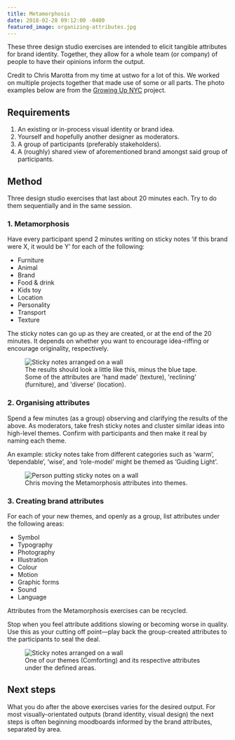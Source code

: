 ```yaml
---
title: Metamorphosis
date: 2018-02-28 09:12:00 -0400
featured_image: organizing-attributes.jpg
---
```


These three design studio exercises are intended to elicit tangible attributes for brand identity. Together, they allow for a whole team (or company) of people to have their opinions inform the output.

Credit to Chris Marotta from my time at ustwo for a lot of this. We worked on multiple projects together that made use of some or all parts. The photo examples below are from the [Growing Up NYC](https://growingupnyc.cityofnewyork.us) project.

## Requirements

1. An existing or in-process visual identity or brand idea.
2. Yourself and hopefully another designer as moderators.
3. A group of participants (preferably stakeholders).
4. A (roughly) shared view of aforementioned brand amongst said group of participants.

## Method

Three design studio exercises that last about 20 minutes each. Try to do them sequentially and in the same session.

### 1. Metamorphosis

Have every participant spend 2 minutes writing on sticky notes ‘if this brand were X, it would be Y’ for each of the following:

- Furniture
- Animal
- Brand
- Food & drink
- Kids toy
- Location
- Personality
- Transport
- Texture

The sticky notes can go up as they are created, or at the end of the 20 minutes. It depends on whether you want to encourage idea-riffing or encourage originality, respectively.

<figure>
  <img data-src="https://ik.imagekit.io/dw/notes/metamorphosis/metamorphosis.jpg" alt="Sticky notes arranged on a wall">
  <figcaption>The results should look a little like this, minus the blue tape. Some of the attributes are 'hand made' (texture), 'reclining' (furniture), and 'diverse' (location).</figcaption>
</figure>

### 2. Organising attributes

Spend a few minutes (as a group) observing and clarifying the results of the above. As moderators, take fresh sticky notes and cluster similar ideas into high-level themes. Confirm with participants and then make it real by naming each theme.

An example: sticky notes take from different categories such as ‘warm’, ‘dependable’, ‘wise’, and ‘role-model’ might be themed as ‘Guiding Light’.

<figure>
  <img data-src="https://ik.imagekit.io/dw/notes/metamorphosis/organizing-attributes.jpg" alt="Person putting sticky notes on a wall">
  <figcaption>Chris moving the Metamorphosis attributes into themes.</figcaption>
</figure>

### 3. Creating brand attributes

For each of your new themes, and openly as a group, list attributes under the following areas:

- Symbol
- Typography
- Photography
- Illustration
- Colour
- Motion
- Graphic forms
- Sound
- Language

Attributes from the Metamorphosis exercises can be recycled.

Stop when you feel attribute additions slowing or becoming worse in quality. Use this as your cutting off point—play back the group-created attributes to the participants to seal the deal.

<figure>
  <img data-src="https://ik.imagekit.io/dw/notes/metamorphosis/brand-attributes.jpg" alt="Sticky notes arranged on a wall">
  <figcaption>One of our themes (Comforting) and its respective attributes under the defined areas.</figcaption>
</figure>

## Next steps

What you do after the above exercises varies for the desired output. For most visually-orientated outputs (brand identity, visual design) the next steps is often beginning moodboards informed by the brand attributes, separated by area.
